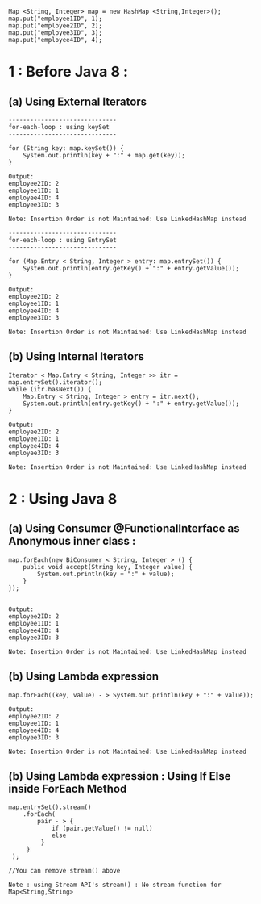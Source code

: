 	Map <String, Integer> map = new HashMap <String,Integer>();
	map.put("employee1ID", 1);
	map.put("employee2ID", 2);
	map.put("employee3ID", 3);
	map.put("employee4ID", 4);

# 1 : Before Java 8 : 
  
## (a) Using External Iterators

    ------------------------------
    for-each-loop : using keySet
    ------------------------------
    
    for (String key: map.keySet()) {
        System.out.println(key + ":" + map.get(key));
    }

    Output:
    employee2ID: 2
    employee1ID: 1
    employee4ID: 4
    employee3ID: 3

    Note: Insertion Order is not Maintained: Use LinkedHashMap instead
    
    ------------------------------
    for-each-loop : using EntrySet
    ------------------------------

    for (Map.Entry < String, Integer > entry: map.entrySet()) {
        System.out.println(entry.getKey() + ":" + entry.getValue());
    }

    Output:
    employee2ID: 2
    employee1ID: 1
    employee4ID: 4
    employee3ID: 3

    Note: Insertion Order is not Maintained: Use LinkedHashMap instead
		
## (b) Using Internal Iterators  

    Iterator < Map.Entry < String, Integer >> itr = map.entrySet().iterator();
    while (itr.hasNext()) {
        Map.Entry < String, Integer > entry = itr.next();
        System.out.println(entry.getKey() + ":" + entry.getValue());
    }

    Output:
    employee2ID: 2
    employee1ID: 1
    employee4ID: 4
    employee3ID: 3

    Note: Insertion Order is not Maintained: Use LinkedHashMap instead
  
# 2 : Using Java 8 


## (a) Using Consumer @FunctionalInterface as Anonymous inner class :

    map.forEach(new BiConsumer < String, Integer > () {
        public void accept(String key, Integer value) {
            System.out.println(key + ":" + value);
        }
    });


    Output:
    employee2ID: 2
    employee1ID: 1
    employee4ID: 4
    employee3ID: 3

    Note: Insertion Order is not Maintained: Use LinkedHashMap instead


## (b) Using Lambda expression

    map.forEach((key, value) - > System.out.println(key + ":" + value)); 

    Output:
    employee2ID: 2
    employee1ID: 1
    employee4ID: 4
    employee3ID: 3

    Note: Insertion Order is not Maintained: Use LinkedHashMap instead

## (b) Using Lambda expression : Using If Else inside ForEach Method

    map.entrySet().stream()
        .forEach(
            pair - > {
                if (pair.getValue() != null)
                else 
             }
         }
     );

    //You can remove stream() above

    Note : using Stream API's stream() : No stream function for Map<String,String>
    
			
